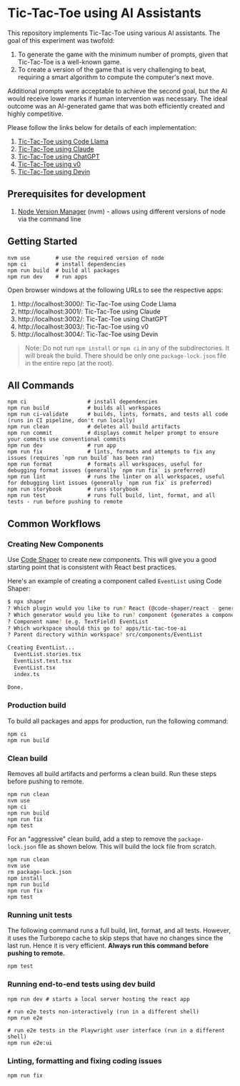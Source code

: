 # Tic-Tac-Toe using AI Assistants

This repository implements Tic-Tac-Toe using various AI assistants. The goal of
this experiment was twofold:

1. To generate the game with the minimum number of prompts, given that
   Tic-Tac-Toe is a well-known game.
2. To create a version of the game that is very challenging to beat, requiring a
   smart algorithm to compute the computer's next move.

Additional prompts were acceptable to achieve the second goal, but the AI would
receive lower marks if human intervention was necessary. The ideal outcome was
an AI-generated game that was both efficiently created and highly competitive.

Please follow the links below for details of each implementation:

1. [Tic-Tac-Toe using Code Llama](apps/tic-tac-toe-code-llama/)
2. [Tic-Tac-Toe using Claude](apps/tic-tac-toe-claude/)
3. [Tic-Tac-Toe using ChatGPT](apps/tic-tac-toe-chatgpt/)
4. [Tic-Tac-Toe using v0](apps/tic-tac-toe-v0/)
5. [Tic-Tac-Toe using Devin](apps/tic-tac-toe-devin/)

## Prerequisites for development

1. [Node Version Manager](https://github.com/nvm-sh/nvm) (nvm) - allows using
   different versions of node via the command line

## Getting Started

```shell
nvm use        # use the required version of node
npm ci         # install dependencies
npm run build  # build all packages
npm run dev    # run apps
```

Open browser windows at the following URLs to see the respective apps:

1. http://localhost:3000/: Tic-Tac-Toe using Code Llama
2. http://localhost:3001/: Tic-Tac-Toe using Claude
3. http://localhost:3002/: Tic-Tac-Toe using ChatGPT
4. http://localhost:3003/: Tic-Tac-Toe using v0
5. http://localhost:3004/: Tic-Tac-Toe using Devin

> Note: Do not run `npm install` or `npm ci` in any of the subdirectories. It
> will break the build. There should be only one `package-lock.json` file in the
> entire repo (at the root).

## All Commands

```
npm ci                   # install dependencies
npm run build            # builds all workspaces
npm run ci-validate      # builds, lints, formats, and tests all code (runs in CI pipeline, don't run locally)
npm run clean            # deletes all build artifacts
npm run commit           # displays commit helper prompt to ensure your commits use conventional commits
npm run dev              # run app
npm run fix              # lints, formats and attempts to fix any issues (requires `npm run build` has been ran)
npm run format           # formats all workspaces, useful for debugging format issues (generally `npm run fix` is preferred)
npm run lint             # runs the linter on all workspaces, useful for debugging lint issues (generally `npm run fix` is preferred)
npm run storybook        # runs storybook
npm run test             # runs full build, lint, format, and all tests - run before pushing to remote
```

## Common Workflows

### Creating New Components

Use [Code Shaper](https://www.code-shaper.dev/) to create new components. This
will give you a good starting point that is consistent with React best
practices.

Here's an example of creating a component called `EventList` using Code Shaper:

```sh
$ npx shaper
? Which plugin would you like to run? React (@code-shaper/react - generates React applications)
? Which generator would you like to run? component (generates a component)
? Component name? (e.g. TextField) EventList
? Which workspace should this go to? apps/tic-tac-toe-ai
? Parent directory within workspace? src/components/EventList

Creating EventList...
  EventList.stories.tsx
  EventList.test.tsx
  EventList.tsx
  index.ts

Done.
```

### Production build

To build all packages and apps for production, run the following command:

```shell
npm ci
npm run build
```

### Clean build

Removes all build artifacts and performs a clean build. Run these steps before
pushing to remote.

```shell
npm run clean
nvm use
npm ci
npm run build
npm run fix
npm test
```

For an "aggressive" clean build, add a step to remove the `package-lock.json`
file as shown below. This will build the lock file from scratch.

```shell
npm run clean
nvm use
rm package-lock.json
npm install
npm run build
npm run fix
npm test
```

### Running unit tests

The following command runs a full build, lint, format, and all tests. However,
it uses the Turborepo cache to skip steps that have no changes since the last
run. Hence it is very efficient. **Always run this command before pushing to
remote.**

```shell
npm test
```

### Running end-to-end tests using dev build

```shell
npm run dev # starts a local server hosting the react app

# run e2e tests non-interactively (run in a different shell)
npm run e2e

# run e2e tests in the Playwright user interface (run in a different shell)
npm run e2e:ui
```

### Linting, formatting and fixing coding issues

```shell
npm run fix
```
